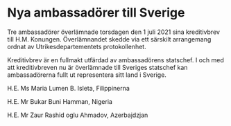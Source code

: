 # Nya ambassadörer till Sverige

Tre ambassadörer överlämnade torsdagen den 1 juli 2021 sina kreditivbrev till H.M. Konungen. Överlämnandet skedde via ett särskilt arrangemang ordnat av Utrikesdepartementets protokollenhet.

Kreditivbrev är en fullmakt utfärdad av ambassadörens statschef. I och med att kreditivbreven nu är överlämnade till Sveriges statschef kan ambassadörerna fullt ut representera sitt land i Sverige.

H.E. Ms Maria Lumen B. Isleta, Filippinerna

H.E. Mr Bukar Buni Hamman, Nigeria

H.E. Mr Zaur Rashid oglu Ahmadov, Azerbajdzjan
